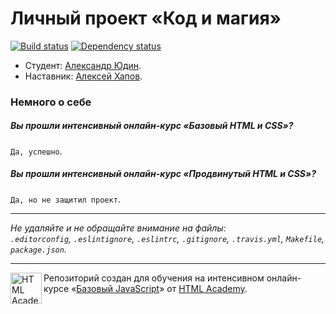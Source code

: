 # Личный проект «Код и магия»

[![Build status][travis-image]][travis-url]
[![Dependency status][dependency-image]][dependency-url]

* Студент: [Александр Юдин](https://htmlacademy.ru/profile/id103487).
* Наставник: [Алексей Хапов](https://htmlacademy.ru/profile/id118459).

### Немного о себе

##### Вы прошли интенсивный онлайн-курс «Базовый HTML и CSS»?
`Да, успешно`.

##### Вы прошли интенсивный онлайн-курс «Продвинутый HTML и CSS»?
`Да, но не защитил проект`.

---

_Не удаляйте и не обращайте внимание на файлы:_<br>
_`.editorconfig`, `.eslintignore`, `.eslintrc`, `.gitignore`, `.travis.yml`, `Makefile`, `package.json`._

---

<a href="https://htmlacademy.ru/js_intensive"><img align="left" width="50" height="50" title="HTML Academy" src="https://up.htmlacademy.ru/static/img/intensive/javascript/logo-for-github.svg"></a>

Репозиторий создан для обучения на интенсивном онлайн-курсе «[Базовый JavaScript](https://htmlacademy.ru/js_intensive)» от [HTML Academy](https://htmlacademy.ru).

[travis-image]: https://travis-ci.org/htmlacademy-javascript/103487-code-and-magick.svg?branch=master
[travis-url]: https://travis-ci.org/htmlacademy-javascript/103487-code-and-magick
[dependency-image]: https://david-dm.org/htmlacademy-javascript/103487-code-and-magick.svg?style=flat-square
[dependency-url]: https://david-dm.org/htmlacademy-javascript/103487-code-and-magick
